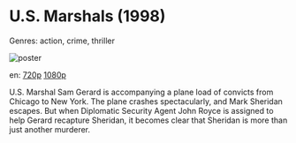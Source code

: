 # U.S. Marshals (1998)

Genres: action, crime, thriller

![poster](http://image.tmdb.org/t/p/w500/edz7PmfcpKxVqhmX65iD6icz4aP.jpg)

en:
  [720p](magnet:?xt=urn:btih:8026909828A9857250F4CCFBC54C5738341A68D1&tr=udp://glotorrents.pw:6969/announce&tr=udp://tracker.opentrackr.org:1337/announce&tr=udp://torrent.gresille.org:80/announce&tr=udp://tracker.openbittorrent.com:80&tr=udp://tracker.coppersurfer.tk:6969&tr=udp://tracker.leechers-paradise.org:6969&tr=udp://p4p.arenabg.ch:1337&tr=udp://tracker.internetwarriors.net:1337)
  [1080p](magnet:?xt=urn:btih:DF6786BCC5F69441308ABDAE751168DDD037D90E&tr=udp://glotorrents.pw:6969/announce&tr=udp://tracker.opentrackr.org:1337/announce&tr=udp://torrent.gresille.org:80/announce&tr=udp://tracker.openbittorrent.com:80&tr=udp://tracker.coppersurfer.tk:6969&tr=udp://tracker.leechers-paradise.org:6969&tr=udp://p4p.arenabg.ch:1337&tr=udp://tracker.internetwarriors.net:1337)
  


U.S. Marshal Sam Gerard is accompanying a plane load of convicts from Chicago to New York. The plane crashes spectacularly, and Mark Sheridan escapes. But when Diplomatic Security Agent John Royce is assigned to help Gerard recapture Sheridan, it becomes clear that Sheridan is more than just another murderer.